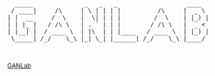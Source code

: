 <pre>
  _____              _   _   _                   ____  
 / ____|     /\     | \ | | | |          /\     |  _ \ 
| |  __     /  \    |  \| | | |         /  \    | |_) |
| | |_ |   / /\ \   | . ` | | |        / /\ \   |  _ < 
| |__| |  / ____ \  | |\  | | |____   / ____ \  | |_) |
 \_____| /_/    \_\ |_| \_| |______| /_/    \_\ |____/ 
                                                       
                                                       </pre>


[GANLab](https://mechanicalai.github.io/ganlab/)
